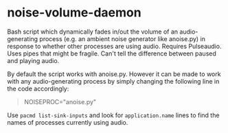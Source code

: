 # noise-volume-daemon
Bash script which dynamically fades in/out the volume of an audio-generating process (e.g. an ambient noise generator like anoise.py) in response to whether other processes are using audio. Requires Pulseaudio. Uses pipes that might be fragile. Can't tell the difference between paused and playing audio.

By default the script works with anoise.py. However it can be made to work with any audio-generating process by simply changing the following line in the code accordingly:

> NOISEPROC="anoise.py"

Use `pacmd list-sink-inputs` and look for `application.name` lines to find the names of processes currently using audio.
